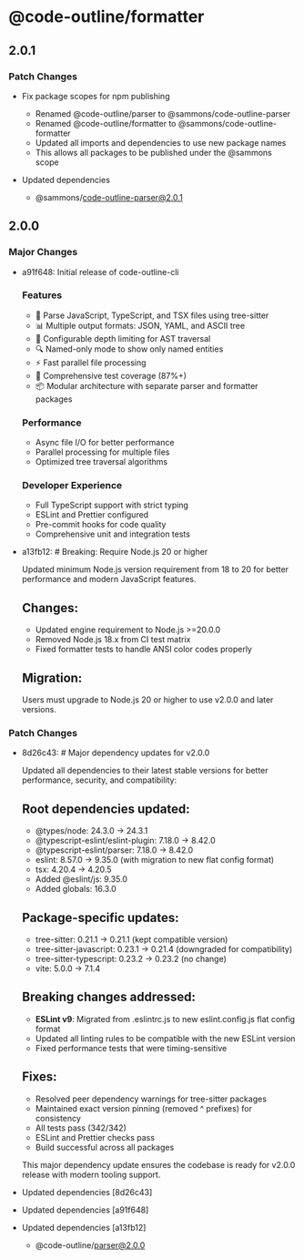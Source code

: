 # @code-outline/formatter

## 2.0.1

### Patch Changes

- Fix package scopes for npm publishing
  - Renamed @code-outline/parser to @sammons/code-outline-parser
  - Renamed @code-outline/formatter to @sammons/code-outline-formatter
  - Updated all imports and dependencies to use new package names
  - This allows all packages to be published under the @sammons scope

- Updated dependencies
  - @sammons/code-outline-parser@2.0.1

## 2.0.0

### Major Changes

- a91f648: Initial release of code-outline-cli

  ### Features
  - 🚀 Parse JavaScript, TypeScript, and TSX files using tree-sitter
  - 📊 Multiple output formats: JSON, YAML, and ASCII tree
  - 🎯 Configurable depth limiting for AST traversal
  - 🔍 Named-only mode to show only named entities
  - ⚡ Fast parallel file processing
  - 🧪 Comprehensive test coverage (87%+)
  - 📦 Modular architecture with separate parser and formatter packages

  ### Performance
  - Async file I/O for better performance
  - Parallel processing for multiple files
  - Optimized tree traversal algorithms

  ### Developer Experience
  - Full TypeScript support with strict typing
  - ESLint and Prettier configured
  - Pre-commit hooks for code quality
  - Comprehensive unit and integration tests

- a13fb12: # Breaking: Require Node.js 20 or higher

  Updated minimum Node.js version requirement from 18 to 20 for better performance and modern JavaScript features.

  ## Changes:
  - Updated engine requirement to Node.js >=20.0.0
  - Removed Node.js 18.x from CI test matrix
  - Fixed formatter tests to handle ANSI color codes properly

  ## Migration:

  Users must upgrade to Node.js 20 or higher to use v2.0.0 and later versions.

### Patch Changes

- 8d26c43: # Major dependency updates for v2.0.0

  Updated all dependencies to their latest stable versions for better performance, security, and compatibility:

  ## Root dependencies updated:
  - @types/node: 24.3.0 → 24.3.1
  - @typescript-eslint/eslint-plugin: 7.18.0 → 8.42.0
  - @typescript-eslint/parser: 7.18.0 → 8.42.0
  - eslint: 8.57.0 → 9.35.0 (with migration to new flat config format)
  - tsx: 4.20.4 → 4.20.5
  - Added @eslint/js: 9.35.0
  - Added globals: 16.3.0

  ## Package-specific updates:
  - tree-sitter: 0.21.1 → 0.21.1 (kept compatible version)
  - tree-sitter-javascript: 0.23.1 → 0.21.4 (downgraded for compatibility)
  - tree-sitter-typescript: 0.23.2 → 0.23.2 (no change)
  - vite: 5.0.0 → 7.1.4

  ## Breaking changes addressed:
  - **ESLint v9**: Migrated from .eslintrc.js to new eslint.config.js flat config format
  - Updated all linting rules to be compatible with the new ESLint version
  - Fixed performance tests that were timing-sensitive

  ## Fixes:
  - Resolved peer dependency warnings for tree-sitter packages
  - Maintained exact version pinning (removed ^ prefixes) for consistency
  - All tests pass (342/342)
  - ESLint and Prettier checks pass
  - Build successful across all packages

  This major dependency update ensures the codebase is ready for v2.0.0 release with modern tooling support.

- Updated dependencies [8d26c43]
- Updated dependencies [a91f648]
- Updated dependencies [a13fb12]
  - @code-outline/parser@2.0.0
